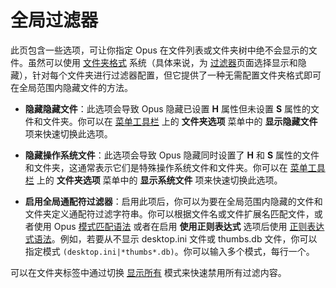 # 全局过滤器

此页包含一些选项，可让你指定 Opus 在文件列表或文件夹树中绝不会显示的文件。虽然可以使用 [文件夹格式](../folders/folder_formats/README.zh.md) 系统（具体来说，为 [过滤器](/Manual/basic_concepts/folder_options/folder_options_dialog/filters.zh.md)页面选择显示和隐藏），针对每个文件夹进行过滤器配置，但它提供了一种无需配置文件夹格式即可在全局范围内隐藏文件的方法。

- **隐藏隐藏文件**：此选项会导致 Opus 隐藏已设置 **H** 属性但未设置 **S** 属性的文件和文件夹。你可以在 [菜单工具栏](/Manual/basic_concepts/the_lister/toolbars/the_default_toolbars/menu_toolbar.zh.md) 上的 **文件夹选项** 菜单中的 **显示隐藏文件** 项来快速切换此选项。
- **隐藏操作系统文件**：此选项会导致 Opus 隐藏同时设置了 **H** 和 **S** 属性的文件和文件夹，这通常表示它们是特殊操作系统文件和文件夹。你可以在 [菜单工具栏](/Manual/basic_concepts/the_lister/toolbars/the_default_toolbars/menu_toolbar.zh.md) 上的 **文件夹选项** 菜单中的 **显示系统文件** 项来快速切换此选项。

- **启用全局通配符过滤器**：启用此项后，你可以为要在全局范围内隐藏的文件和文件夹定义通配符过滤字符串。你可以根据文件名或文件扩展名匹配文件，或者使用 Opus [模式匹配语法](/Manual/reference/wildcard_reference/pattern_matching_syntax.zh.md) 或者在启用 **使用正则表达式** 选项后使用 [正则表达式语法](/Manual/reference/wildcard_reference/regular_expression_syntax.zh.md)。例如，若要从不显示 desktop.ini 文件或 thumbs.db 文件，你可以指定模式 <nobr>`(desktop.ini|*thumbs*.db)`</nobr>。你可以输入多个模式，每行一个。

可以在文件夹标签中通过切换 [显示所有](/Manual/basic_concepts/searching_and_filtering/show_everything.zh.md) 模式来快速禁用所有过滤内容。